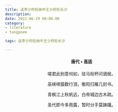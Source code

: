 ```yaml
---
title: 送李少府贬峡中王少府贬长沙
description:
date: 2022-06-29 00:00:00
category:
- literature
- tangpoem

tags: 送李少府贬峡中王少府贬长沙

---
```


<div id="poem-author">
唐代 • 高适
</div>
<div id="poem-body">
<p class="poem-paragraph">嗟君此别意何如，驻马衔杯问谪居。</p>
<p class="poem-paragraph">巫峡啼猿数行泪，衡阳归雁几封书。</p>
<p class="poem-paragraph">青枫江上秋帆远，白帝城边古木疏。</p>
<p class="poem-paragraph">圣代即今多雨露，暂时分手莫踌躇。</p>

</div>

<style>

#poem-author {
    width: 100%;
    text-align: center;
    margin: 20px 0;
    font-weight: bold;
}
#poem-body {
    width: 100%;
    text-align: center;
}
.poem-paragraph {
    font-family: "仿宋"
}

</style>